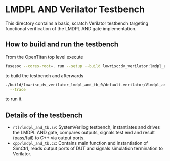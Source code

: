 LMDPL AND Verilator Testbench
=============================

This directory contains a basic, scratch Verilator testbench targeting
functional verification of the LMDPL AND gate implementation.

How to build and run the testbench
----------------------------------

From the OpenTitan top level execute

   ```sh
   fusesoc --cores-root=. run --setup --build lowrisc:dv_verilator:lmdpl_and_tb
   ```
to build the testbench and afterwards

   ```sh
   ./build/lowrisc_dv_verilator_lmdpl_and_tb_0/default-verilator/Vlmdpl_and_tb \
     --trace
   ```
to run it.

Details of the testbench
------------------------

- `rtl/lmdpl_and_tb.sv`: SystemVerilog testbench, instantiates and drives the
  LMDPL AND gate, compares outputs, signals test end and result (pass/fail)
  to C++ via output ports.
- `cpp/lmdpl_and_tb.cc`: Contains main function and instantiation of SimCtrl,
  reads output ports of DUT and signals simulation termination to Verilator.
